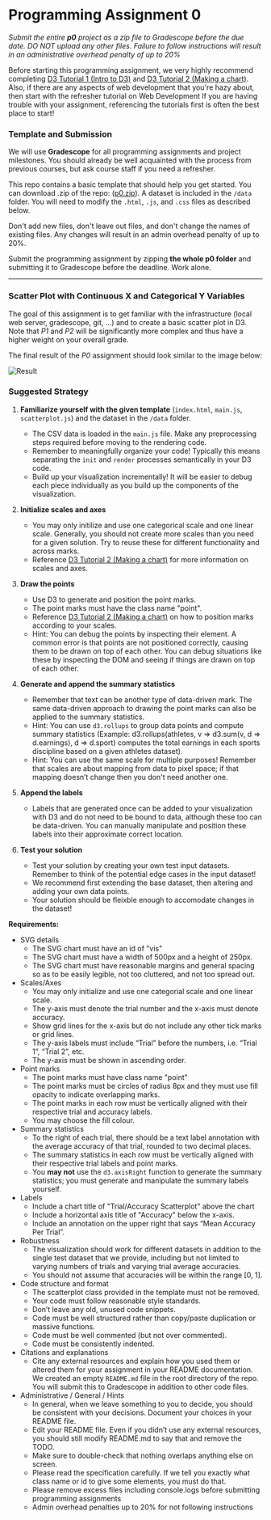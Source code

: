 # Programming Assignment 0

*Submit the entire __p0__ project as a zip file to Gradescope before the due date. DO NOT upload any other files. Failure to follow instructions will result in an administrative overhead penalty of up to 20%*

Before starting this programming assignment, we very highly recommend completing [D3 Tutorial 1 (Intro to D3)](../../../tutorials/1_D3_Tutorial_Intro/) and [D3 Tutorial 2 (Making a chart)]((../../../tutorials/1_D3_Tutorial_Intro/)). Also, if there are any aspects of web development that you're hazy about, then start with the refresher tutorial on Web Development If you are having trouble with your assignment, referencing the tutorials first is often the best place to start!

### Template and Submission

We will use **Gradescope** for all programming assignments and project milestones. You should already be well acquainted with the process from previous courses, but ask course staff if you need a refresher.

This repo contains a basic template that should help you get started. You can download .zip of the repo: ([p0.zip](https://www.students.cs.ubc.ca/~cs-447/25Jan/p0.zip)).
A dataset is included in the `/data` folder. You will need to modify the `.html`, `.js`, and `.css` files as described below.

Don't add new files, don't leave out files, and don't change the names of existing files. Any changes will result in an admin overhead penalty of up to 20%.

Submit the programming assignment by zipping **the whole p0 folder** and submitting it to Gradescope before the deadline. Work alone.

---

### Scatter Plot with Continuous X and Categorical Y Variables

The goal of this assignment is to get familiar with the infrastructure (local web server, gradescope, git, ...) and to create a basic scatter plot in D3. Note that *P1* and *P2* will be significantly more complex and thus have a higher weight on your overall grade.

The final result of the *P0* assignment should look similar to the image below:

![Result](result.png?raw=true "Result")

### Suggested Strategy

1. **Familiarize yourself with the given template** (`index.html`, `main.js`, `scatterplot.js`) and the dataset in the `/data` folder.
	* The CSV data is loaded in the `main.js` file. Make any preprocessing steps required before moving to the rendering code.
  	* Remember to meaningfully organize your code! Typically this means separating the `init` and `render` processes semantically in your D3 code.
  	* Build up your visualization incrementally! It will be easier to debug each piece individually as you build up the components of the visualization.

2. **Initialize scales and axes**
    * You may only initilize and use one categorical scale and one linear scale. Generally, you should not create more scales than you need for a given solution. Try to reuse these for different functionality and across marks.
    * Reference [D3 Tutorial 2 (Making a chart)]((../../../tutorials/1_D3_Tutorial_Intro/)) for more information on scales and axes.

3. **Draw the points**
    * Use D3 to generate and position the point marks.
    * The point marks must have the class name "point".
    * Reference [D3 Tutorial 2 (Making a chart)]((../../../tutorials/1_D3_Tutorial_Intro/)) on how to position marks according to your scales.
    * Hint: You can debug the points by inspecting their element. A common error is that points are not positioned correctly, causing them to be drawn on top of each other. You can debug situations like these by inspecting the DOM and seeing if things are drawn on top of each other.

4. **Generate and append the summary statistics**
   * Remember that text can be another type of data-driven mark. The same data-driven approach to drawing the point marks can also be applied to the summary statistics.
   * Hint: You can use `d3.rollups` to group data points and compute summary statistics (Example: d3.rollups(athletes, v => d3.sum(v, d => d.earnings), d => d.sport) computes the total earnings in each sports discipline based on a given athletes dataset).
   * Hint: You can use the same scale for multiple purposes! Remember that scales are about mapping from data to pixel space; if that mapping doesn’t change then you don't need another one.

5. **Append the labels**
   * Labels that are generated once can be added to your visualization with D3 and do not need to be bound to data, although these too can be data-driven. You can manually manipulate and position these labels into their approximate correct location.

6. **Test your solution**
   * Test your solution by creating your own test input datasets. Remember to think of the potential edge cases in the input dataset!
   * We recommend first extending the base dataset, then altering and adding your own data points.
   * Your solution should be fleixble enough to accomodate changes in the dataset!

**Requirements:**

* SVG details
    * The SVG chart must have an id of "vis"
    * The SVG chart must have a width of 500px and a height of 250px.
    * The SVG chart must have reasonable margins and general spacing so as to be easily legible, not too cluttered, and not too spread out.
* Scales/Axes
    * You may only initialize and use one categorial scale and one linear scale.
    * The y-axis must denote the trial number and the x-axis must denote accuracy.
    * Show grid lines for the x-axis but do not include any other tick marks or grid lines.
    * The y-axis labels must include “Trial” before the numbers, i.e. “Trial 1”, “Trial 2”, etc.
    * The y-axis must be shown in ascending order.
* Point marks
    * The point marks must have class name "point"
    * The point marks must be circles of radius 8px and they must use fill opacity to indicate overlapping marks.
    * The point marks in each row must be vertically aligned with their respective trial and accuracy labels.
    * You may choose the fill colour.
* Summary statistics
    * To the right of each trial, there should be a text label annotation with the average accuracy of that trial, rounded to two decimal places.
    * The summary statistics in each row must be vertically aligned with their respective trial labels and point marks.
    * You **may not** use the `d3.axisRight` function to generate the summary statistics; you must generate and manipulate the summary labels yourself.
*  Labels
    * Include a chart title of "Trial/Accuracy Scatterplot" above the chart
    * Include a horizontal axis title of "Accuracy" below the x-axis.
    * Include an annotation on the upper right that says “Mean Accuracy Per Trial”.
*  Robustness
    * The visualization should work for different datasets in addition to the single test dataset that we provide, including but not limited to varying numbers of trials and varying trial average accuracies.
    * You should not assume that accuracies will be within the range [0, 1].
* Code structure and format
    * The scatterplot class provided in the template must not be removed.
    * Your code must follow reasonable style standards.
    * Don’t leave any old, unused code snippets.
    * Code must be well structured rather than copy/paste duplication or massive functions.
    * Code must be well commented (but not over commented).
    * Code must be consistently indented.
* Citations and explanations
    * Cite any external resources and explain how you used them or altered them for your assignment in your README documentation. We created an empty `README.md` file in the root directory of the repo. You will submit this to Gradescope in addition to other code files.
* Administrative / General / Hints
    * In general, when we leave something to you to decide, you should be consistent with your decisions. Document your choices in your README file.
    * Edit your README file. Even if you didn’t use any external resources, you should still modify README.md to say that and remove the TODO.
    * Make sure to double-check that nothing overlaps anything else on screen.
    * Please read the specification carefully. If we tell you exactly what class name or id to give some elements, you must do that. 
    * Please remove excess files including console.logs before submitting programming assignments
    * Admin overhead penalties up to 20% for not following instructions
